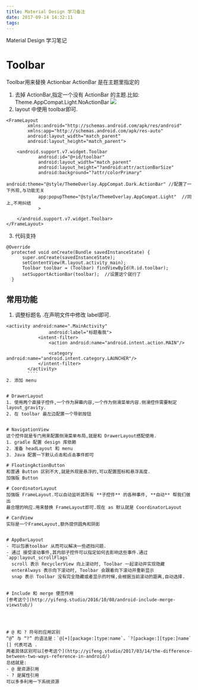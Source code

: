 ```yaml
---
title: Material Design 学习备注
date: 2017-09-14 14:32:11
tags:
---
```

Material Design 学习笔记<!--more-->
# Toolbar
Toolbar用来替换 Actionbar
ActionBar 是在主题里指定的
1. 去掉 ActionBar,指定一个没有 ActionBar 的主题.比如: Theme.AppCompat.Light.NoActionBar
![](https://ws3.sinaimg.cn/large/006tNc79gy1fqjao323rbj30dw0oq0td.jpg)
2. layout 中使用 toolbar即可.
```
<FrameLayout
        xmlns:android="http://schemas.android.com/apk/res/android"
        xmlns:app="http://schemas.android.com/apk/res-auto"
        android:layout_width="match_parent"
        android:layout_height="match_parent">

    <android.support.v7.widget.Toolbar
            android:id="@+id/toolbar"
            android:layout_width="match_parent"
            android:layout_height="?android:attr/actionBarSize"
            android:background="?attr/colorPrimary"
            android:theme="@style/ThemeOverlay.AppCompat.Dark.ActionBar" //配置了一下外观,与功能无关
            app:popupTheme="@style/ThemeOverlay.AppCompat.Light"  //同上,不用纠结
            >

    </android.support.v7.widget.Toolbar>
</FrameLayout>
```
3. 代码支持
```
@Override
  protected void onCreate(Bundle savedInstanceState) {
      super.onCreate(savedInstanceState);
      setContentView(R.layout.activity_main);
      Toolbar toolbar = (Toolbar) findViewById(R.id.toolbar);
      setSupportActionBar(toolbar);  //设置这个就行了
  }
  ```

## 常用功能
1. 调整标题名 .在声明文件中修改 label即可.

```
<activity android:name=".MainActivity"
                android:label="标题看我">
            <intent-filter>
                <action android:name="android.intent.action.MAIN"/>

                <category android:name="android.intent.category.LAUNCHER"/>
            </intent-filter>
        </activity>
        ````
2. 添加 menu


# DrawerLayout
1. 使用两个直接子控件,一个作为屏幕内容,一个作为侧滑菜单内容.侧滑控件需要制定 layout_gravity.
2. 在 toolbar 最左边配置一个导航按钮


# NavigationView
这个控件就是专门用来配置侧滑菜单布局,就是和 DrawerLayout搭配使用.
1. gradle 配置 design 库依赖
2. 准备 headLayout 和 menu
3. Java 配置一下默认点击和点击事件即可

# FloatingActionButton
和普通 Button 区别不大,就是外观是悬浮的,可以配置图标和悬浮高度.
加强版 Button

# CoordinatorLayout
加强版 FrameLayout.可以自动监听其所有 **子控件** 的各种事件, **自动** 帮我们做出
最合理的响应.用来替换 FrameLayout即可.现在 as 默认就是 CoordinatorLayout

# CardView
实际是一个FrameLayout,额外提供圆角和阴影


# AppBarLayout
- 可以包裹toolbar 从而可以解决一些遮挡问题.
- 通过 接受滚动事件,其内部子控件可以指定如何去影响这些事件.通过`app:layout_scrollFlags`
  scroll 表示 RecyclerView 向上滚动时, Toolbar 一起滚动并实现隐藏
  enterAlways 表示向下滚动时, Toolbar 会跟着向下滚动并重新显示
  snap 表示 Toolbar 没有完全隐藏或者显示的时候,会根据当前滚动的距离,自动选择.


# Include 和 merge 便签作用
[参考这个](http://yifeng.studio/2016/10/08/android-include-merge-viewstub/)




# @ 和 ? 符号的应用区别
“@” 与 “?” 的语法是：`@[+][package:]type:name`，`?[package:][type:]name` [] 代表可选 .
两者具体区别可以[参考这个](http://yifeng.studio/2017/03/14/the-difference-between-two-ways-reference-in-android/)
总结就是:
- @ 是资源引用
- ? 是属性引用
可以多多利用一下系统资源
